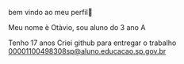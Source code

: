 bem vindo ao meu perfil👋

Meu nome è Otàvio, sou aluno do 3 ano A

Tenho 17 anos 
Criei github para entregar o trabalho 
00001100498308sp@aluno.educacao.sp.gov.br
